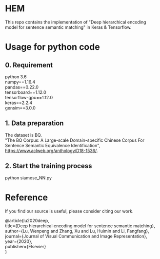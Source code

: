 # HEM
This repo contains the implementation of "Deep hierarchical encoding model for sentence semantic matching" in Keras & Tensorflow.
# Usage for python code
## 0. Requirement
python 3.6  
numpy==1.16.4  
pandas==0.22.0  
tensorboard==1.12.0  
tensorflow-gpu==1.12.0  
keras==2.2.4  
gensim==3.0.0
## 1. Data preparation
The dataset is BQ.  
"The BQ Corpus: A Large-scale Domain-specific Chinese Corpus For Sentence Semantic Equivalence Identification", https://www.aclweb.org/anthology/D18-1536/.
## 2. Start the training process
python siamese_NN.py  
# Reference
If you find our source is useful, please consider citing our work.

@article{lu2020deep,\
  title={Deep hierarchical encoding model for sentence semantic matching},\
  author={Lu, Wenpeng and Zhang, Xu and Lu, Huimin and Li, Fangfang},\
  journal={Journal of Visual Communication and Image Representation},\
  year={2020},\
  publisher={Elsevier}\
}
